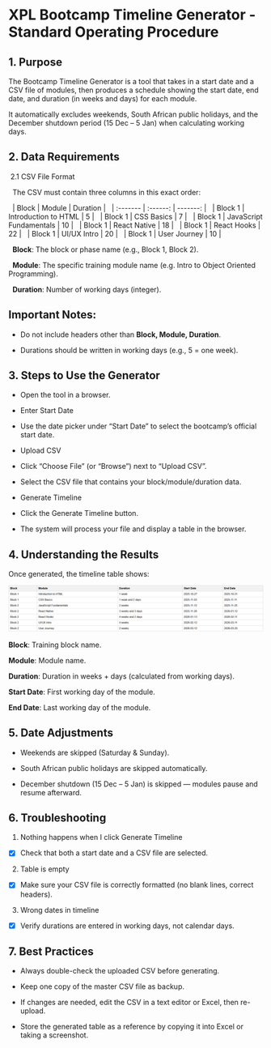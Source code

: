 # XPL Bootcamp Timeline Generator - Standard Operating Procedure

## 1. Purpose

The Bootcamp Timeline Generator is a tool that takes in a start date and a CSV file of modules, then produces a schedule showing the start date, end date, and duration (in weeks and days) for each module. 

It automatically excludes weekends, South African public holidays, and the December shutdown period (15 Dec – 5 Jan) when calculating working days.

## 2. Data Requirements
&nbsp;2.1 CSV File Format

&nbsp;&nbsp;The CSV must contain three columns in this exact order:

&nbsp;&nbsp;| Block | Module | Duration |
&nbsp;&nbsp;| :------- | :------: | -------: |
&nbsp;&nbsp;| Block 1   | Introduction to HTML   | 5    |
&nbsp;&nbsp;| Block 1  | CSS Basics  | 7  |
&nbsp;&nbsp;| Block 1  | JavaScript Fundamentals  | 10  |
&nbsp;&nbsp;| Block 1  | React Native  | 18  |
&nbsp;&nbsp;| Block 1  | React Hooks  | 22  |
&nbsp;&nbsp;| Block 1  | UI/UX Intro  | 20  |
&nbsp;&nbsp;| Block 1  | User Journey  | 10  |


&nbsp;&nbsp;**Block**: The block or phase name (e.g., Block 1, Block 2).

&nbsp;&nbsp;**Module**: The specific training module name (e.g. Intro to Object Oriented Programming).

&nbsp;&nbsp;**Duration**: Number of working days (integer).

## Important Notes:

- Do not include headers other than **Block, Module, Duration**.

- Durations should be written in working days (e.g., 5 = one week).

## 3. Steps to Use the Generator

- Open the tool in a browser.

- Enter Start Date

- Use the date picker under “Start Date” to select the bootcamp’s official start date.

- Upload CSV

- Click “Choose File” (or “Browse”) next to “Upload CSV”.

- Select the CSV file that contains your block/module/duration data.

- Generate Timeline

- Click the Generate Timeline button.

- The system will process your file and display a table in the browser.

## 4. Understanding the Results

Once generated, the timeline table shows:

![alt text](image.png)

**Block**: Training block name.

**Module**: Module name.

**Duration**: Duration in weeks + days (calculated from working days).

**Start Date**: First working day of the module.

**End Date**: Last working day of the module.


## 5. Date Adjustments

- Weekends are skipped (Saturday & Sunday).

- South African public holidays are skipped automatically.

- December shutdown (15 Dec – 5 Jan) is skipped — modules pause and resume afterward.

## 6. Troubleshooting

1. Nothing happens when I click Generate Timeline

- [x] Check that both a start date and a CSV file are selected.

2. Table is empty

- [x] Make sure your CSV file is correctly formatted (no blank lines, correct headers).

3. Wrong dates in timeline

- [x] Verify durations are entered in working days, not calendar days.


## 7. Best Practices

- Always double-check the uploaded CSV before generating.

- Keep one copy of the master CSV file as backup.

- If changes are needed, edit the CSV in a text editor or Excel, then re-upload.

- Store the generated table as a reference by copying it into Excel or taking a screenshot.